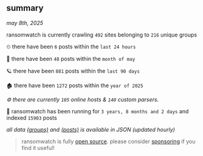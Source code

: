 
## summary
_may 8th, 2025_

ransomwatch is currently crawling `492` sites belonging to `216` unique groups

⏲ there have been `6` posts within the `last 24 hours`

🦈 there have been `48` posts within the `month of may`

🪐 there have been `881` posts within the `last 90 days`

🏚 there have been `1272` posts within the `year of 2025`

_⚙️ there are currently `105` online hosts & `140` custom parsers._

🦕 ransomwatch has been running for `3 years, 8 months and 2 days` and indexed `15903` posts

_all data  [(groups)](http://ransomwhat.telemetry.ltd/groups) and [(posts)](http://ransomwhat.telemetry.ltd/posts) is available in JSON (updated hourly)_

> ransomwatch is fully [open source](https://github.com/joshhighet/ransomwatch#ransomwatch--). please consider [sponsoring](https://github.com/sponsors/joshhighet) if you find it useful!
